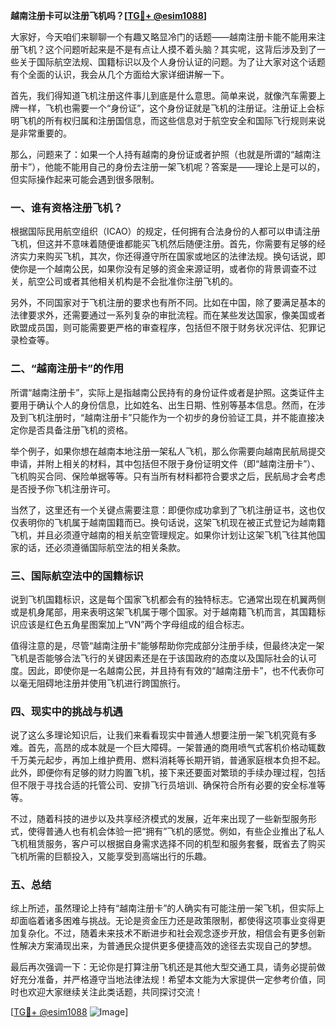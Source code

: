 **越南注册卡可以注册飞机吗？[[TG💪+ @esim1088](https://t.me/s/esim1088)]**

大家好，今天咱们来聊聊一个有趣又略显冷门的话题——越南注册卡能不能用来注册飞机？这个问题听起来是不是有点让人摸不着头脑？其实呢，这背后涉及到了一些关于国际航空法规、国籍标识以及个人身份认证的问题。为了让大家对这个话题有个全面的认识，我会从几个方面给大家详细讲解一下。

首先，我们得知道飞机注册这件事儿到底是什么意思。简单来说，就像汽车需要上牌一样，飞机也需要一个“身份证”，这个身份证就是飞机的注册证。注册证上会标明飞机的所有权归属和注册国信息，而这些信息对于航空安全和国际飞行规则来说是非常重要的。

那么，问题来了：如果一个人持有越南的身份证或者护照（也就是所谓的“越南注册卡”），他能不能用自己的身份去注册一架飞机呢？答案是——理论上是可以的，但实际操作起来可能会遇到很多限制。

### 一、谁有资格注册飞机？

根据国际民用航空组织（ICAO）的规定，任何拥有合法身份的人都可以申请注册飞机，但这并不意味着随便谁都能买飞机然后随便注册。首先，你需要有足够的经济实力来购买飞机，其次，你还得遵守所在国家或地区的法律法规。换句话说，即使你是一个越南公民，如果你没有足够的资金来源证明，或者你的背景调查不过关，航空公司或者其他相关机构是不会批准你注册飞机的。

另外，不同国家对于飞机注册的要求也有所不同。比如在中国，除了要满足基本的法律要求外，还需要通过一系列复杂的审批流程。而在某些发达国家，像美国或者欧盟成员国，则可能需要更严格的审查程序，包括但不限于财务状况评估、犯罪记录检查等。

### 二、“越南注册卡”的作用

所谓“越南注册卡”，实际上是指越南公民持有的身份证件或者是护照。这类证件主要用于确认个人的身份信息，比如姓名、出生日期、性别等基本信息。然而，在涉及到飞机注册时，“越南注册卡”只能作为一个初步的身份验证工具，并不能直接决定你是否具备注册飞机的资格。

举个例子，如果你想在越南本地注册一架私人飞机，那么你需要向越南民航局提交申请，并附上相关的材料，其中包括但不限于身份证明文件（即“越南注册卡”）、飞机购买合同、保险单据等等。只有当所有材料都符合要求之后，民航局才会考虑是否授予你飞机注册许可。

当然了，这里还有一个关键点需要注意：即便你成功拿到了飞机注册证书，这也仅仅表明你的飞机属于越南国籍而已。换句话说，这架飞机现在被正式登记为越南籍飞机，并且必须遵守越南的相关航空管理规定。如果你计划让这架飞机飞往其他国家的话，还必须遵循国际航空法的相关条款。

### 三、国际航空法中的国籍标识

说到飞机国籍标识，这是每个国家飞机都会有的独特标志。它通常出现在机翼两侧或是机身尾部，用来表明这架飞机属于哪个国家。对于越南籍飞机而言，其国籍标识应该是红色五角星图案加上“VN”两个字母组成的组合标志。

值得注意的是，尽管“越南注册卡”能够帮助你完成部分注册手续，但最终决定一架飞机是否能够合法飞行的关键因素还是在于该国政府的态度以及国际社会的认可度。因此，即使你是一名越南公民，并且持有有效的“越南注册卡”，也不代表你可以毫无阻碍地注册并使用飞机进行跨国旅行。

### 四、现实中的挑战与机遇

说了这么多理论知识后，让我们来看看现实中普通人想要注册一架飞机究竟有多难。首先，高昂的成本就是一个巨大障碍。一架普通的商用喷气式客机价格动辄数千万美元起步，再加上维护费用、燃料消耗等长期开销，普通家庭根本负担不起。此外，即便你有足够的财力购置飞机，接下来还要面对繁琐的手续办理过程，包括但不限于寻找合适的托管公司、安排飞行员培训、确保符合所有必要的安全标准等等。

不过，随着科技的进步以及共享经济模式的发展，近年来出现了一些新型服务形式，使得普通人也有机会体验一把“拥有”飞机的感觉。例如，有些企业推出了私人飞机租赁服务，客户可以根据自身需求选择不同的机型和服务套餐，既省去了购买飞机所需的巨额投入，又能享受到高端出行的乐趣。

### 五、总结

综上所述，虽然理论上持有“越南注册卡”的人确实有可能注册一架飞机，但实际上却面临着诸多困难与挑战。无论是资金压力还是政策限制，都使得这项事业变得更加复杂化。不过，随着未来技术不断进步和社会观念逐步开放，相信会有更多创新性解决方案涌现出来，为普通民众提供更多便捷高效的途径去实现自己的梦想。

最后再次强调一下：无论你是打算注册飞机还是其他大型交通工具，请务必提前做好充分准备，并严格遵守当地法律法规！希望本文能为大家提供一定参考价值，同时也欢迎大家继续关注此类话题，共同探讨交流！

[[TG💪+ @esim1088](https://t.me/s/esim1088) ![Image](https://i.postimg.cc/4NQfJmqS/Snipaste-2025-05-13-00-14-12.png)]